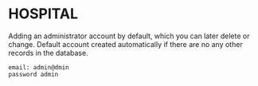 # HOSPITAL


 Adding an  administrator account by default, 
 which you can later delete or change. 
 Default account created automatically if there 
 are no any other records in the database.

    email: admin@dmin
    password admin